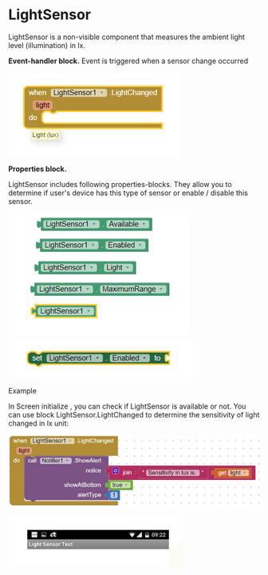 # LightSensor

LightSensor is a non-visible component that measures the ambient light level \(illumination\) in lx.

**Event-handler block.** Event is triggered when a sensor change occurred

![](../../../.gitbook/assets/image%20%2819%29.png)

**Properties block.**

LightSensor includes following properties-blocks. They allow you to determine if user's device has this type of sensor or enable / disable this sensor.

![](../../../.gitbook/assets/image%20%2813%29.png) ![](../../../.gitbook/assets/image%20%2824%29.png)

Example

In Screen initialize , you can check if LightSensor is available or not. You can use block LightSensor.LightChanged to determine the sensitivity of light changed in lx unit:

![](../../../.gitbook/assets/6a6d31b9-5a91-4f26-8562-2924ec75ffde.jpg)

![](../../../.gitbook/assets/image%20%2826%29.png)

